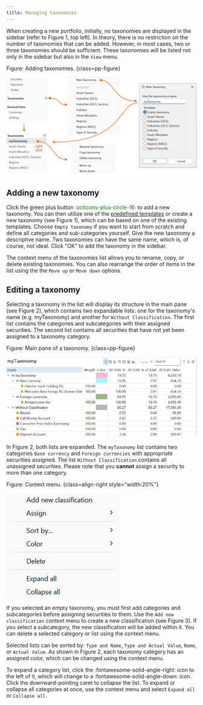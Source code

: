 ```yaml
---
title: Managing taxonomies
---
```



When creating a new portfolio, initially, no taxonomies are displayed in the sidebar (refer to Figure 1, top left). In theory, there is no restriction on the number of taxonomies that can be added. However, in most cases, two or three taxonomies should be sufficient. These taxonomies will be listed not only in the sidebar but also in the `View` menu.

Figure: Adding taxonomies. {class=pp-figure}

![](images/taxonomies-new.svg)

## Adding a new taxonomy

Click the green plus button <span style="color:green">:octicons-plus-circle-16:</span> to add a new taxonomy. You can then utilize one of the [predefined templates](index.md) or create a new taxonomy (see Figure 1), which can be based on one of the existing templates. Choose `Empty taxonomy` if you want to start from scratch and define all categories and sub-categories yourself. Give the new taxonomy a descriptive name. Two taxonomies can have the same name, which is, of course, not ideal. Click "OK" to add the taxonomy in the sidebar.

The context menu of the taxonomies list allows you to rename, copy, or delete existing taxonomies. You can also rearrange the order of items in the list using the the `Move up` or `Move down` options.


## Editing a taxonomy

Selecting a taxonomy in the list will display its structure in the main pane (see Figure 2), which contains two expandable lists: one for the taxonomy's name (e.g. myTaxonomy) and another for `Without Classification`. The first list contains the categories and subcategories with their assigned securities. The second list contains all securities that have not yet been assigned to a taxonomy category.

Figure: Main pane of a taxonomy. {class=pp-figure}

![](images/taxonomies-edit-classification.png)

In Figure 2, both lists are expanded. The `myTaxonomy` list contains two categories `Base currency` and `Foreign currencies` with appropriate securities assigned. The list `Without Classification` contains all unassigned securities. Please note that you **cannot** assign a security to more than one category.

Figure: Context menu. {class=align-right style="width:20%"}

![](images/taxonomies-edit-context-menu.png)

If you selected an empty taxonomy, you must first add categories and subcategories before assigning securities to them. Use the `Add new classification` context menu to create a new classification (see Figure 3).  If you select a subcategory, the new classification will be added within it. You can delete a selected category or list using the context menu.

Selected lists can be sorted by: `Type and Name`, `Type and Actual Value`, `Name`, or `Actual Value`. As shown in Figure 2, each taxonomy category has an assigned color, which can be changed using the context menu.

To expand a category list, click the :fontawesome-solid-angle-right: icon to the left of it, which will change to a :fontawesome-solid-angle-down: icon. Click the downward-pointing caret to collapse the list. To expand or collapse all categories at once, use the context menu and select `Expand all` or `Collapse all`. 

